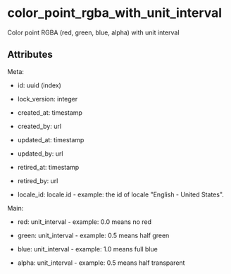 # color_point_rgba_with_unit_interval


Color point RGBA (red, green, blue, alpha) with unit interval

## Attributes

Meta:

* id: uuid (index)

* lock_version: integer

* created_at: timestamp

* created_by: url

* updated_at: timestamp

* updated_by: url

* retired_at: timestamp

* retired_by: url

* locale_id: locale.id - example: the id of locale "English - United States".

Main:

* red: unit_interval - example: 0.0 means no red

* green: unit_interval - example: 0.5 means half green

* blue: unit_interval - example: 1.0 means full blue

* alpha: unit_interval - example: 0.5 means half transparent

